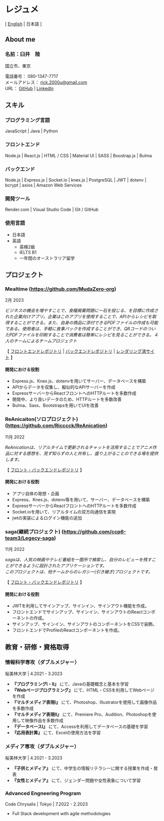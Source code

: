 <link rel="stylesheet" href="style.css" />

# レジュメ
[ [English](https://github.com/Ricccck/Ricccck/blob/main/README.md) | 日本語 ]


## About me
### 名前：臼井　陸
国立市、東京

電話番号： 080-1347-7717 <br>
メールアドレス： rick.2000u@gmail.com <br>
URL： [GitHub](https://github.com/Ricccck) | [LinkedIn](https://www.linkedin.com/in/ricccck-usui/)


## スキル
### プログラミング言語
JavaScript | Java | Python


### フロントエンド
Node.js | React.js | HTML / CSS | Material UI | SASS | Boostrap.js | Bulma

### バックエンド
Node.js | Express.js | Socket.io | knex.js | PostgreSQL | JWT | dotenv | bcrypt | axios | Amazon Web Services

### 開発ツール
Render.com | Visual Studio Code | Git / GitHub

### 使用言語
- 日本語
- 英語
  - 英検2級
  - IELTS B1
  - 一年間のオーストラリア留学


## プロジェクト
### Mealtime (https://github.com/MudaZero-org)
<div class="date">2月 2023</div>

*ビジネスの機会を増やすことで、食糧廃棄問題に一石を投じる、を目標に作成された企業向けアプリ。企業はこのアプリを使用することで、APIからレシピを取得することができる。また、自身の商品に添付できるPDFファイルの作成も可能である。使用者は、手軽に食事パックを作成することができ、QRコードのついたPDFファイルを印刷することで消費者は簡単にレシピを見ることができる。*
*4人のチームによるチームプロジェクト*

【 [フロントエンドレポジトリ](https://github.com/MudaZero-org/Mealtime-FE) | 
[バックエンドレポジトリ](https://github.com/MudaZero-org/Mealtime-BE) | 
[レンダリング済サイト](www.mealtime-web.com) 】

#### 開発における役割
- Express.js、Knex.js、dotenvを用いてサーバー、データベースを構築
- APIからデータを収集し、擬似的なAPIサーバーを作成
- ExpressサーバーからReactフロントへのHTTPルートを多数作成
- 開発中、より良いデータのため、HTTPルートを多数改善
- Bulma、Sass、Bootstrapsを用いてUIを改善


### ReAnicaiton(ソロプロジェクト) (https://github.com/Ricccck/ReAnication)
<div class="date">11月 2022</div>

*ReAnicationは、リアルタイムで更新されるチャットを活用することでアニメ作品に対する感想を、見ず知らずの人と共有し、盛り上がることのできる場を提供します。*

【 [フロント・バックエンドレポジトリ](https://github.com/Ricccck/ReAnication) 】

#### 開発における役割
- アプリ自体の発想・企画
- Express、Knex.js、dotenv等を用いて、サーバー、データベースを構築
- ExpressサーバーからReactフロントへのHTTPルートを多数作成
- Socket.ioを用いて、リアルタイムの双方向通信を実現
- jwtの実装によるログイン機能の追加

### saga(継続プロジェクト) (https://github.com/ccp6-team3/Legecy-saga)
<div class="date">11月 2022</div>

*sagaは、人気の映画やテレビ番組を一箇所で検索し、自分のレビューを残すことができるように設計されたアプリケーションです。*<br>
*このプロジェクトは、他チームからのレガシー(引き継ぎ)プロジェクトです。*

【 [フロント・バックエンドレポジトリ](https://github.com/ccp6-team3/Legecy-saga) 】

#### 開発における役割
- JWTを利用してサインアップ、サインイン、サインアウト機能を作成。
- フロントエンドでサインアップ、サインイン、サインアウトのReactコンポーネントの作成。
- サインアップ、サインイン、サインアウトのコンポーネントをCSSで装飾。
- フロントエンドでProfileのReactコンポーネントを作成。


## 教育・研修・資格取得
### 情報科学専攻（ダブルメジャー）
桜美林大学 | 4.2021 - 3.2023
- **『プログラミングI・II』** にて、Javaの基礎概念と基本を学習
- **『Webページプログラミング』** にて、HTML・CSSを利用してWebページを作成
- **『マルチメディア表現I』** にて、Photoshop、Illustratorを使用して画像作品を多数作成
- **『マルチメディア表現II』** にて、Premiere Pro、Audition、Photoshopを使用して映像作品を多数作成
- **『データベースI』** にて、Accessを利用してデータベースの基礎を学習
- **『応用表計算』** にて、Excelの使用方法を学習

### メディア専攻（ダブルメジャー）
桜美林大学 | 4.2021 - 3.2023
- **『子供とメディア』** にて、中学生の情報リテラシーに関する授業を作成・発表
- **『女性とメディア』** にて、ジェンダー問題や女性表象について学習

### Advanced Engneering Program
Code Chrysalis | Tokyo | 7.2022 - 2.2023
- Full Stack development with agile methodologies